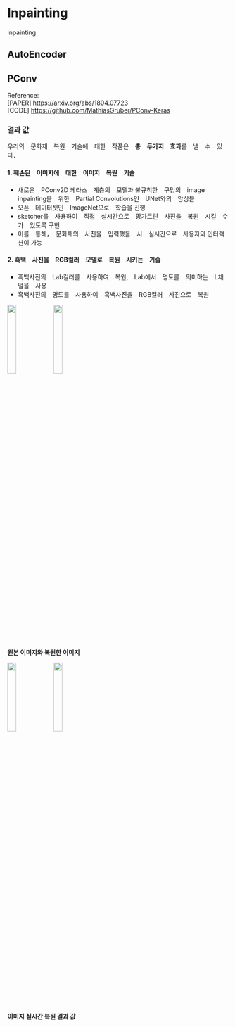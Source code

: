 # Inpainting 
inpainting

## AutoEncoder

## PConv
Reference: <br>
[PAPER] https://arxiv.org/abs/1804.07723 <br>
[CODE] https://github.com/MathiasGruber/PConv-Keras

### 결과 값
우리의　문화재　복원　기술에　대한　작품은　**총　두가지　효과**를　낼　수　있다．

#### 1. 훼손된　이미지에　대한　이미지　복원　기술
- 새로운　PConv2D 케라스　계층의　모델과 불규칙한　구멍의　image inpainting을　위한　Partial Convolutions인　UNet와의　앙상블
- 오픈　데이터셋인　ImageNet으로　학습을 진행
- sketcher를　사용하여　직접　실시간으로　망가트린　사진을　복원　시킬　수　가　있도록 구현
- 이를　통해，　문화재의　사진을　입력했을　시　실시간으로　사용자와 인터랙션이 가능

#### 2. 흑백　사진을　RGB컬러　모델로　복원　시키는　기술
- 흑백사진의　Lab컬러를　사용하여　복원,　Lab에서　명도를　의미하는　L채널을　사용
- 흑백사진의　명도를　사용하여　흑백사진을　RGB컬러　사진으로　복원

<div>
  <img src="https://user-images.githubusercontent.com/72767245/99153168-419dde80-26ea-11eb-98fb-9aca373f5b84.jpg" width="20%">
  <img src="https://user-images.githubusercontent.com/72767245/99153169-4367a200-26ea-11eb-8ac1-776ee3d89186.png" width="20%">
</div>
<b>원본 이미지와 복원한 이미지</b>

<p align="center"> <div>
  <img src="https://user-images.githubusercontent.com/72767245/99153170-45316580-26ea-11eb-9144-7a6e95323273.png" width="20%">
  <img src="https://user-images.githubusercontent.com/72767245/99153171-45c9fc00-26ea-11eb-9ae2-adb61f17b056.png" width="20%">
</div> </p>
<b>이미지 실시간 복원 결과 값</b>
